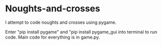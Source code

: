 # Noughts-and-crosses
I attempt to code noughts and crosses using pygame.

Enter "pip install pygame" and "pip install pygame_gui into terminal to run code.
Main code for everything is in game.py.
